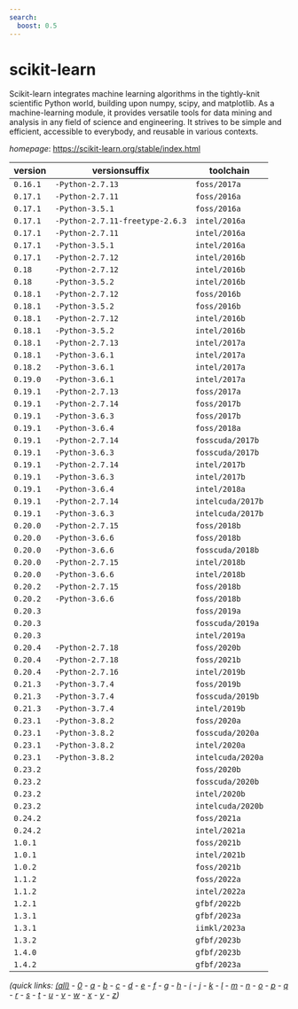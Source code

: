 ```yaml
---
search:
  boost: 0.5
---
```

# scikit-learn

Scikit-learn integrates machine learning algorithms in the tightly-knit scientific Python world, building upon numpy, scipy, and matplotlib. As a machine-learning module, it provides versatile tools for data mining and analysis in any field of science and engineering. It strives to be simple and efficient, accessible to everybody, and reusable in various contexts.

*homepage*: <https://scikit-learn.org/stable/index.html>

version | versionsuffix | toolchain
--------|---------------|----------
``0.16.1`` | ``-Python-2.7.13`` | ``foss/2017a``
``0.17.1`` | ``-Python-2.7.11`` | ``foss/2016a``
``0.17.1`` | ``-Python-3.5.1`` | ``foss/2016a``
``0.17.1`` | ``-Python-2.7.11-freetype-2.6.3`` | ``intel/2016a``
``0.17.1`` | ``-Python-2.7.11`` | ``intel/2016a``
``0.17.1`` | ``-Python-3.5.1`` | ``intel/2016a``
``0.17.1`` | ``-Python-2.7.12`` | ``intel/2016b``
``0.18`` | ``-Python-2.7.12`` | ``intel/2016b``
``0.18`` | ``-Python-3.5.2`` | ``intel/2016b``
``0.18.1`` | ``-Python-2.7.12`` | ``foss/2016b``
``0.18.1`` | ``-Python-3.5.2`` | ``foss/2016b``
``0.18.1`` | ``-Python-2.7.12`` | ``intel/2016b``
``0.18.1`` | ``-Python-3.5.2`` | ``intel/2016b``
``0.18.1`` | ``-Python-2.7.13`` | ``intel/2017a``
``0.18.1`` | ``-Python-3.6.1`` | ``intel/2017a``
``0.18.2`` | ``-Python-3.6.1`` | ``intel/2017a``
``0.19.0`` | ``-Python-3.6.1`` | ``intel/2017a``
``0.19.1`` | ``-Python-2.7.13`` | ``foss/2017a``
``0.19.1`` | ``-Python-2.7.14`` | ``foss/2017b``
``0.19.1`` | ``-Python-3.6.3`` | ``foss/2017b``
``0.19.1`` | ``-Python-3.6.4`` | ``foss/2018a``
``0.19.1`` | ``-Python-2.7.14`` | ``fosscuda/2017b``
``0.19.1`` | ``-Python-3.6.3`` | ``fosscuda/2017b``
``0.19.1`` | ``-Python-2.7.14`` | ``intel/2017b``
``0.19.1`` | ``-Python-3.6.3`` | ``intel/2017b``
``0.19.1`` | ``-Python-3.6.4`` | ``intel/2018a``
``0.19.1`` | ``-Python-2.7.14`` | ``intelcuda/2017b``
``0.19.1`` | ``-Python-3.6.3`` | ``intelcuda/2017b``
``0.20.0`` | ``-Python-2.7.15`` | ``foss/2018b``
``0.20.0`` | ``-Python-3.6.6`` | ``foss/2018b``
``0.20.0`` | ``-Python-3.6.6`` | ``fosscuda/2018b``
``0.20.0`` | ``-Python-2.7.15`` | ``intel/2018b``
``0.20.0`` | ``-Python-3.6.6`` | ``intel/2018b``
``0.20.2`` | ``-Python-2.7.15`` | ``foss/2018b``
``0.20.2`` | ``-Python-3.6.6`` | ``foss/2018b``
``0.20.3`` |  | ``foss/2019a``
``0.20.3`` |  | ``fosscuda/2019a``
``0.20.3`` |  | ``intel/2019a``
``0.20.4`` | ``-Python-2.7.18`` | ``foss/2020b``
``0.20.4`` | ``-Python-2.7.18`` | ``foss/2021b``
``0.20.4`` | ``-Python-2.7.16`` | ``intel/2019b``
``0.21.3`` | ``-Python-3.7.4`` | ``foss/2019b``
``0.21.3`` | ``-Python-3.7.4`` | ``fosscuda/2019b``
``0.21.3`` | ``-Python-3.7.4`` | ``intel/2019b``
``0.23.1`` | ``-Python-3.8.2`` | ``foss/2020a``
``0.23.1`` | ``-Python-3.8.2`` | ``fosscuda/2020a``
``0.23.1`` | ``-Python-3.8.2`` | ``intel/2020a``
``0.23.1`` | ``-Python-3.8.2`` | ``intelcuda/2020a``
``0.23.2`` |  | ``foss/2020b``
``0.23.2`` |  | ``fosscuda/2020b``
``0.23.2`` |  | ``intel/2020b``
``0.23.2`` |  | ``intelcuda/2020b``
``0.24.2`` |  | ``foss/2021a``
``0.24.2`` |  | ``intel/2021a``
``1.0.1`` |  | ``foss/2021b``
``1.0.1`` |  | ``intel/2021b``
``1.0.2`` |  | ``foss/2021b``
``1.1.2`` |  | ``foss/2022a``
``1.1.2`` |  | ``intel/2022a``
``1.2.1`` |  | ``gfbf/2022b``
``1.3.1`` |  | ``gfbf/2023a``
``1.3.1`` |  | ``iimkl/2023a``
``1.3.2`` |  | ``gfbf/2023b``
``1.4.0`` |  | ``gfbf/2023b``
``1.4.2`` |  | ``gfbf/2023a``


*(quick links: [(all)](../index.md) - [0](../0/index.md) - [a](../a/index.md) - [b](../b/index.md) - [c](../c/index.md) - [d](../d/index.md) - [e](../e/index.md) - [f](../f/index.md) - [g](../g/index.md) - [h](../h/index.md) - [i](../i/index.md) - [j](../j/index.md) - [k](../k/index.md) - [l](../l/index.md) - [m](../m/index.md) - [n](../n/index.md) - [o](../o/index.md) - [p](../p/index.md) - [q](../q/index.md) - [r](../r/index.md) - [s](../s/index.md) - [t](../t/index.md) - [u](../u/index.md) - [v](../v/index.md) - [w](../w/index.md) - [x](../x/index.md) - [y](../y/index.md) - [z](../z/index.md))*


